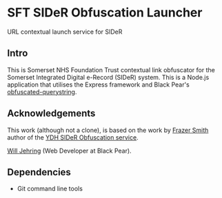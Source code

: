 # SFT SIDeR Obfuscation Launcher
URL contextual launch service for SIDeR

## Intro

This is Somerset NHS Foundation Trust contextual link obfuscator for the Somerset Integrated Digital e-Record (SIDeR) system. This is a Node.js application that utilises the Express framework and Black Pear's [obfuscated-querystring](https://github.com/BlackPearSw/obfuscated-querystring).

## Acknowledgements

This work (although not a clone), is based on the work by [Frazer Smith](https://github.com/Fdawgs) author of the [YDH SIDeR Obfuscation service](https://github.com/Somerset-SIDeR-Programme/ydh-sider-obfuscation-service).

[Will Jehring](https://github.com/wjehring) (Web Developer at Black Pear).

## Dependencies
- Git command line tools